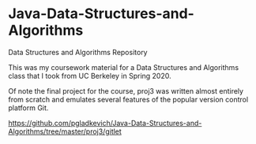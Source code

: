 # Java-Data-Structures-and-Algorithms
Data Structures and Algorithms Repository

This was my coursework material for a Data Structures and Algorithms class that I took
from UC Berkeley in Spring 2020.

Of note the final project for the course, proj3 was written almost entirely from scratch
and emulates several features of the popular version control platform Git.

https://github.com/pgladkevich/Java-Data-Structures-and-Algorithms/tree/master/proj3/gitlet


